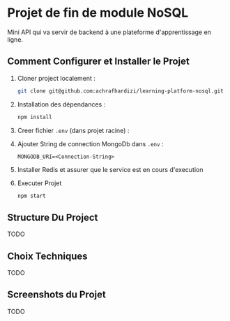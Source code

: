 # Projet de fin de module NoSQL

Mini API qui va servir de backend à une plateforme d'apprentissage en ligne.

## Comment Configurer et Installer le Projet

1. Cloner project localement :

   ```bash
   git clone git@github.com:achrafhardizi/learning-platform-nosql.git
   ```

2. Installation des dépendances :

   ```bash
   npm install
   ```

3. Creer fichier `.env` (dans projet racine) :

4. Ajouter String de connection MongoDb dans `.env` :

   ```env
   MONGODB_URI=<Connection-String>
   ```

5. Installer Redis et assurer que le service est en cours d'execution

6. Executer Projet

   ```bash
   npm start
   ```

## Structure Du Project

TODO

## Choix Techniques

TODO

## Screenshots du Projet #

TODO

